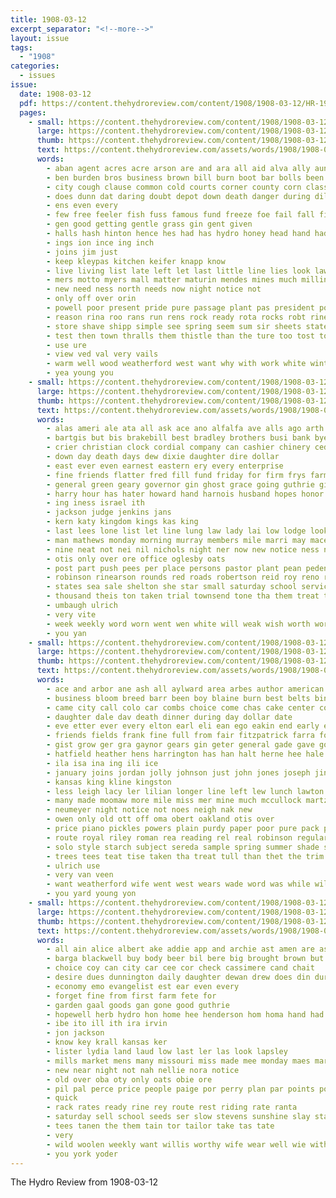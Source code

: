 ```yaml
---
title: 1908-03-12
excerpt_separator: "<!--more-->"
layout: issue
tags:
  - "1908"
categories:
  - issues
issue:
  date: 1908-03-12
  pdf: https://content.thehydroreview.com/content/1908/1908-03-12/HR-1908-03-12.pdf
  pages:
    - small: https://content.thehydroreview.com/content/1908/1908-03-12/small/HR-1908-03-12-01.jpg
      large: https://content.thehydroreview.com/content/1908/1908-03-12/large/HR-1908-03-12-01.jpg
      thumb: https://content.thehydroreview.com/content/1908/1908-03-12/thumbnails/HR-1908-03-12-01.jpg
      text: https://content.thehydroreview.com/assets/words/1908/1908-03-12/HR-1908-03-12-01.txt
      words:
        - aban agent acres acre arson are and ara all aid alva ally aun able
        - ben burden bros business brown bill burn boot bar bolls been bank bentley banish bear boll better border butler brands bees brand below but bee booze
        - city cough clause common cold courts corner county corn class cords case con come court cot corti can cotton carson caddo collins child
        - does dunn dat daring doubt depot down death danger during dill dixie deter deep dress davidson
        - ens even every
        - few free feeler fish fuss famous fund freeze foe fail fall fisher for fea from falls force fines fewer far farm fine flow flood friday field fails farmer
        - gen good getting gentle grass gin gent given
        - halls hash hinton hence hes had has hydro honey head hand hada hitch harder hittle helps henke house handle hold harrow
        - ings ion ince ing inch
        - joins jim just
        - keep kleypas kitchen keifer knapp know
        - live living list late left let last little line lies look law life lam land laws leather less lant learn
        - mers motto myers mall matter maturin mendes mines much milling mules march mass mate might men must morgan more mature mcvey mare made mens mer mus man may mill meth mon
        - new need ness north needs now night notice not
        - only off over orin
        - powell poor present pride pure passage plant pas president pole profit patent public purdy part purchase per peoples pot peden people power pleasure pleas
        - reason rina roo rans run rens rock ready rota rocks robt rinearson
        - store shave shipp simple see spring seem sum sir sheets states saving stove south sage seed say school styles still starts standard style scott sac son such ship sims seen save star super stand sale schless seat share sur special seams suit state sho self stone shall
        - test then town thralls them thistle than the ture too tost ton tobe take truly theo ting trom tor thi thing tall
        - use ure
        - view ved val very vails
        - warm well wood weatherford west want why with work white winter working woods words wes wilson weal water will
        - yea young you
    - small: https://content.thehydroreview.com/content/1908/1908-03-12/small/HR-1908-03-12-02.jpg
      large: https://content.thehydroreview.com/content/1908/1908-03-12/large/HR-1908-03-12-02.jpg
      thumb: https://content.thehydroreview.com/content/1908/1908-03-12/thumbnails/HR-1908-03-12-02.jpg
      text: https://content.thehydroreview.com/assets/words/1908/1908-03-12/HR-1908-03-12-02.txt
      words:
        - alas ameri ale ata all ask ace ano alfalfa ave alls ago arth are aro and ane ang allen able
        - bartgis but bis brakebill best bradley brothers busi bank byes bring bible boll belong bottle bus baby been burkhalter bath bach bridge bill business bryan blue both
        - crier christian clock cordial company can cashier chinery cedar che cam came church class care court cotton cottonwood cottage comfort county cross caddo cheer come col cast churches city
        - down day death days dew dixie daughter dire dollar
        - east ever even earnest eastern ery every enterprise
        - fine friends flatter fred fill fund friday for firm frys farmer farm flower free full few fore from
        - general green geary governor gin ghost grace going guthrie given gov getting good
        - harry hour has hater howard hand harnois husband hopes honor how haskell host him henke hom her house hydro herndon home harvey had hath holding
        - ing iness israel ith
        - jackson judge jenkins jans
        - kern katy kingdom kings kas king
        - last lees lone list let line lung law lady lai low lodge look lord lather loan luther lace living loss late
        - man mathews monday morning murray members mile marri may mace menke mowry money means mitts machin mules miss mers mor might made march market miller mound
        - nine neat not nei nil nichols night ner now new notice ness near
        - otis only over ore office oglesby oats
        - post part push pees per place persons pastor plant pean peden par point peterson pro paper people parr public panic
        - robinson rinearson rounds red roads robertson reid roy reno real ray richison rates
        - states sea sale shelton she star small saturday school service sad sick son shi state seal such season stockton sunday sincere schools safe soon sorrow song smith shamburg second surgeon seed schoo springfield schmoyer see spain study start special stinson strength
        - thousand theis ton taken trial townsend tone tha them treat thou too take tol tompson teron tomer tex town teacher tall thee the tater thai tim times
        - umbaugh ulrich
        - very vite
        - week weekly word worn went wen white will weak wish worth work way west was with water williams well ways
        - you yan
    - small: https://content.thehydroreview.com/content/1908/1908-03-12/small/HR-1908-03-12-03.jpg
      large: https://content.thehydroreview.com/content/1908/1908-03-12/large/HR-1908-03-12-03.jpg
      thumb: https://content.thehydroreview.com/content/1908/1908-03-12/thumbnails/HR-1908-03-12-03.jpg
      text: https://content.thehydroreview.com/assets/words/1908/1908-03-12/HR-1908-03-12-03.txt
      words:
        - ace and arbor ane ash all aylward area arbes author american are able acres ask aver
        - business bloom breed barr been boy blaine burn best belts bin bia but brought big binger bus bors bremer bee bay baby baptist ban bis back brother ber boles bonds buy bessie bros brown breeding boat bradley bees
        - came city call colo car combs choice come chas cake center county cattle comes collier class corn cheap chips can church cal cen cue cotton chalk camp china
        - daughter dale dav death dinner during day dollar date
        - eve etter ever every elton earl eli ean ego eakin end early egg emma
        - friends fields frank fine full from fair fitzpatrick farra for face first free farm forget farmer funai frid fort fast far felton favorite friday fitting
        - gist grow ger gra gaynor gears gin geter general gade gave good going gregg
        - hatfield heather hens harrington has han halt herne hee hale hatcher heis house haul halter hone holstein him hydro hinton hild had holding half hester her hil homes health home high head hen
        - ila isa ina ing ili ice
        - january joins jordan jolly johnson just john jones joseph jin
        - kansas king kline kingston
        - less leigh lacy ler lilian longer line left lew lunch lawton land leath lees living leghorn let leland low long light
        - many made moomaw more mile miss mer mine much mccullock martz measles mae mark march morn man missouri mat mas mcpheeters monday macy men mccoy music miller maker main most montgomery mules
        - neumeyer night notice not noes neigh nak new
        - owen only old ott off oma obert oakland otis over
        - price piano pickles powers plain purdy paper poor pure pack plano pont per poland painter prida phillips pee pen pleasure proper pail pile peach pound phenix pla pollard present
        - route royal riley roman rea reading rel real robinson regular rule reader rent roy reason room ready reid ree
        - solo style starch subject sereda sample spring summer shade sand standard soles school sell six say sat setting seale soon south song sieg sorrow springfield sylvester sik state sunday surface set stock stray saturday sea snapp sale seed show stay sells sie silver sans sor store suits see she supe service son sank street smith stand
        - trees tees teat tise taken tha treat tull than thet the trim town tas thralls thee thie ten tam tape thay tor trio
        - ulrich use
        - very van veen
        - want weatherford wife went west wears wade word was while will wil watch win week waren well wall wich wika wellman with wile woods wilson water white
        - you yard young yon
    - small: https://content.thehydroreview.com/content/1908/1908-03-12/small/HR-1908-03-12-04.jpg
      large: https://content.thehydroreview.com/content/1908/1908-03-12/large/HR-1908-03-12-04.jpg
      thumb: https://content.thehydroreview.com/content/1908/1908-03-12/thumbnails/HR-1908-03-12-04.jpg
      text: https://content.thehydroreview.com/assets/words/1908/1908-03-12/HR-1908-03-12-04.txt
      words:
        - all ain alice albert ake addie app and archie ast amen are ask april
        - barga blackwell buy body beer bil bere big brought brown but bar buyer bollinger back burcham bus been bone
        - choice coy can city car cee cor check cassimere cand chait
        - desire dues dunnington daily daughter dewan drew does din during
        - economy emo evangelist est ear even every
        - forget fine from first farm fete for
        - garden gaal goods gan gone good guthrie
        - hopewell herb hydro hon home hee henderson hom homa hand had
        - ibe ito ill ith ira irvin
        - jon jackson
        - know key krall kansas ker
        - lister lydia land laud low last ler las look lapsley
        - mills market mens many missouri miss made mee monday maes maret mille man march meer morning mail
        - new near night not nah nellie nora notice
        - old over oba oty only oats obie ore
        - pil pal perce price people paige por perry plan par points pore pos piet pay pint perfect
        - quick
        - rack rates ready rine rey route rest riding rate ranta
        - saturday sell school seeds ser slow stevens sunshine slay stan see sang suits seem send state sweet sights serge sense store save shaw spring shirts short sylvester sale six
        - tees tanen the them tain tor tailor take tas tate
        - very
        - wild woolen weekly want willis worthy wife wear well wie with woods will week willan went while
        - you york yoder
---
```


The Hydro Review from 1908-03-12

<!--more-->

